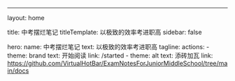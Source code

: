 ---
layout: home

title: 中考摆烂笔记
titleTemplate: 以极致的效率考进职高
sidebar: false

hero:
  name: 中考摆烂笔记
  text: 以极致的效率考进职高
  tagline: 
  actions:
    - theme: brand
      text: 开始阅读
      link: /started
    - theme: alt
      text: 添砖加瓦
      link: https://github.com/VirtualHotBar/ExamNotesForJuniorMiddleSchool/tree/main/docs
